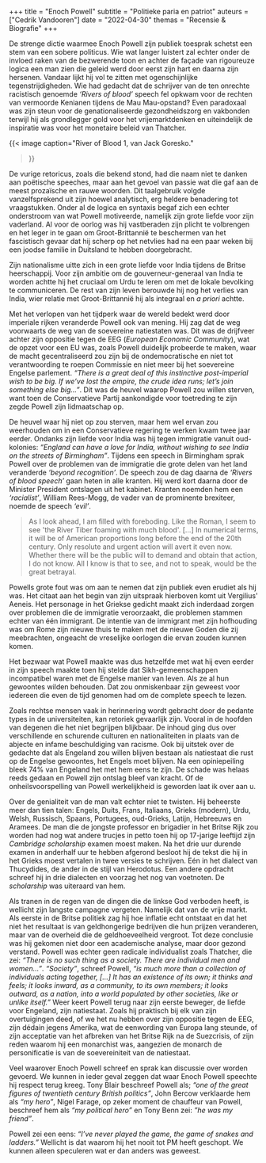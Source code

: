 +++
title    = "Enoch Powell"
subtitle = "Politieke paria en patriot"
auteurs  = ["Cedrik Vandooren"]
date     = "2022-04-30"
themas   = "Recensie & Biografie"
+++


De strenge dictie waarmee Enoch Powell zijn publiek toesprak schetst een stem van een sobere politicus. Wie wat langer luistert zal echter onder de invloed raken van de bezwerende toon en achter de façade van rigoureuze logica een man zien die geleid werd door eerst zijn hart en daarna zijn hersenen. Vandaar lijkt hij vol te zitten met ogenschijnlijke tegenstrijdigheden. Wie had gedacht dat de schrijver van de ten onrechte racistisch genoemde _‘Rivers of blood’_ speech fel opkwam voor de rechten van vermoorde Kenianen tijdens de Mau Mau-opstand? Even paradoxaal was zijn steun voor de genationaliseerde gezondheidszorg en vakbonden terwijl hij als grondlegger gold voor het vrijemarktdenken en uiteindelijk de inspiratie was voor het monetaire beleid van Thatcher.

{{< image
	caption="River of Blood 1, van Jack Goresko."
>}}

De vurige retoricus, zoals die bekend stond, had die naam niet te danken aan poëtische speeches, maar aan het gevoel van passie wat die gaf aan de meest prozaïsche en rauwe woorden. Dit taalgebruik volgde vanzelfsprekend uit zijn hoewel analytisch, erg heldere benadering tot vraagstukken. Onder al de logica en syntaxis begaf zich een echter onderstroom van wat Powell motiveerde, namelijk zijn grote liefde voor zijn vaderland. Al voor de oorlog was hij vastberaden zijn plicht te volbrengen en het leger in te gaan om Groot-Brittannië te beschermen van het fascistisch gevaar dat hij scherp op het netvlies had na een paar weken bij een joodse familie in Duitsland te hebben doorgebracht.

Zijn nationalisme uitte zich in een grote liefde voor India tijdens de Britse heerschappij. Voor zijn ambitie om de gouverneur-generaal van India te worden achtte hij het cruciaal om Urdu te leren om met de lokale bevolking te communiceren. De rest van zijn leven berouwde hij nog het verlies van India, wier relatie met Groot-Brittannië hij als integraal en _a priori_ achtte.

Met het verlopen van het tijdperk waar de wereld bedekt werd door imperiale rijken veranderde Powell ook van mening. Hij zag dat de weg voorwaarts de weg van de soevereine natiestaten was. Dit was de drijfveer achter zijn oppositie tegen de EEG (_European Economic Community_), wat de opzet voor een EU was, zoals Powell duidelijk probeerde te maken, waar de macht gecentraliseerd zou zijn bij de ondemocratische en niet tot verantwoording te roepen Commissie en niet meer bij het soevereine Engelse parlement. _“There is a great deal of this instinctive post-imperial wish to be big. If we’ve lost the empire, the crude idea runs; let’s join something else big...”_. Dit was de heuvel waarop Powell zou willen sterven, want toen de Conservatieve Partij aankondigde voor toetreding te zijn zegde Powell zijn lidmaatschap op.

De heuvel waar hij niet op zou sterven, maar hem wel ervan zou weerhouden om in een Conservatieve regering te werken kwam twee jaar eerder. Ondanks zijn liefde voor India was hij tegen immigratie vanuit oud-kolonies: _“England can have a love for India, without wishing to see India on the streets of Birmingham”_. Tijdens een speech in Birmingham sprak Powell over de problemen van de immigratie die grote delen van het land veranderde _‘beyond recognition’_. De speech zou de dag daarna de _‘Rivers of blood speech’_ gaan heten in alle kranten. Hij werd kort daarna door de Minister President ontslagen uit het kabinet. Kranten noemden hem een _‘racialist’_, William Rees-Mogg, de vader van de prominente brexiteer, noemde de speech _‘evil’_.

>As I look ahead, I am filled with foreboding. Like the Roman, I seem to see 'the River Tiber foaming with much blood'. [...] In numerical terms, it will be of American proportions long before the end of the 20th century. Only resolute and urgent action will avert it even now. Whether there will be the public will to demand and obtain that action, I do not know. All I know is that to see, and not to speak, would be the great betrayal.

Powells grote fout was om aan te nemen dat zijn publiek even erudiet als hij was. Het citaat aan het begin van zijn uitspraak hierboven komt uit Vergilius' Aeneis. Het personage in het Griekse gedicht maakt zich inderdaad zorgen over problemen die de immigratie veroorzaakt, die problemen stammen echter van één immigrant. De intentie van de immigrant met zijn hofhouding was om Rome zijn nieuwe thuis te maken met de nieuwe Goden die zij meebrachten, ongeacht de vreselijke oorlogen die ervan zouden kunnen komen.

Het bezwaar wat Powell maakte was dus hetzelfde met wat hij even eerder in zijn speech maakte toen hij stelde dat Sikh-gemeenschappen incompatibel waren met de Engelse manier van leven. Als ze al hun gewoontes wilden behouden. Dat zou onmiskenbaar zijn geweest voor iedereen die even de tijd genomen had om de complete speech te lezen.

Zoals rechtse mensen vaak in herinnering wordt gebracht door de pedante types in de universiteiten, kan retoriek gevaarlijk zijn. Vooral in de hoofden van degenen die het niet begrijpen blijkbaar. De inhoud ging dus over verschillende en schurende culturen en nationaliteiten in plaats van de abjecte en infame beschuldiging van racisme. Ook bij uitstek over de gedachte dat als Engeland zou willen blijven bestaan als natiestaat die rust op de Engelse gewoontes, het Engels moet blijven. Na een opiniepeiling bleek 74% van Engeland het met hem eens te zijn. De schade was helaas reeds gedaan en Powell zijn ontslag bleef van kracht. Of de onheilsvoorspelling van Powell werkelijkheid is geworden laat ik over aan u.

Over de genialiteit van de man valt echter niet te twisten. Hij beheerste meer dan tien talen: Engels, Duits, Frans, Italiaans, Grieks (modern), Urdu, Welsh, Russisch, Spaans, Portugees, oud-Grieks, Latijn, Hebreeuws en Aramees. De man die de jongste professor en brigadier in het Britse Rijk zou worden had nog wat andere trucjes in petto toen hij op 17-jarige leeftijd zijn _Cambridge scholarship_ examen moest maken. Na het drie uur durende examen in anderhalf uur te hebben afgerond besloot hij de tekst die hij in het Grieks moest vertalen in twee versies te schrijven. Eén in het dialect van Thucydides, de ander in de stijl van Herodotus. Een andere opdracht schreef hij in drie dialecten en voorzag het nog van voetnoten. De _scholarship_ was uiteraard van hem.

Als tranen in de regen van de dingen die de linkse God verboden heeft, is wellicht zijn langste campagne vergeten. Namelijk dat van de vrije markt. Als eerste in de Britse politiek zag hij hoe inflatie echt ontstaat en dat het niet het resultaat is van geldhongerige bedrijven die hun prijzen veranderen, maar van de overheid die de geldhoeveelheid vergroot. Tot deze conclusie was hij gekomen niet door een academische analyse, maar door gezond verstand. Powell was echter geen radicale individualist zoals Thatcher, die zei: _“There is no such thing as a society. There are individual men and women...”_. _“Society”_, schreef Powell, _“is much more than a collection of individuals acting together, [...] It has an existence of its own; it thinks and feels; it looks inward, as a community, to its own members; it looks outward, as a nation, into a world populated by other societies, like or unlike itself.”_ Weer keert Powell terug naar zijn eerste beweger, de liefde voor Engeland, zijn natiestaat. Zoals hij praktisch bij elk van zijn overtuigingen deed, of we het nu hebben over zijn oppositie tegen de EEG, zijn dédain jegens Amerika, wat de eenwording van Europa lang steunde, of zijn acceptatie van het afbreken van het Britse Rijk na de Suezcrisis, of zijn reden waarom hij een monarchist was, aangezien de monarch de personificatie is van de soevereiniteit van de natiestaat.

Veel waarover Enoch Powell schreef en sprak kan discussie over worden gevoerd. We kunnen in ieder geval zeggen dat waar Enoch Powell speechte hij respect terug kreeg. Tony Blair beschreef Powell als; _“one of the great figures of twentieth century British politics”_, John Bercow verklaarde hem als _“my hero”_, Nigel Farage, op zeker moment de chauffeur van Powell, beschreef hem als _“my political hero”_ en Tony Benn zei: _”he was my friend”_.

Powell zei een eens: _“I’ve never played the game, the game of snakes and ladders.”_ Wellicht is dat waarom hij het nooit tot PM heeft geschopt. We kunnen alleen speculeren wat er dan anders was geweest.
